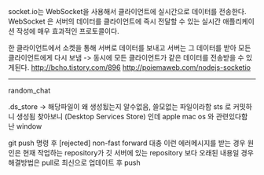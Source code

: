 socket.io는 WebSocket을 사용해서 클라이언트에 실시간으로 데이터를 전송한다.
WebSocket 은 서버의 데이터를 클라이언트에 즉시 전달할 수 있는 실시간 애플리케이션 작성에 매우 효과적인 프로토콜이다.

한 클라이언트에서 소켓을 통해 서버로 데이터를 보내고 서버는 그 데이터를 받아 모든 클라이언트에게 다시 보냄 -> 동시에 모든 클라이언트가 같은 데이터를 전송받을 수 있게된다.
http://bcho.tistory.com/896
http://poiemaweb.com/nodejs-socketio



----------------------------------------------------------------------------------------
random_chat

.ds_store -> 해당파일이 왜 생성됬는지 알수없음, 쓸모없는 파일이라함
sts 로 커밋하니 생성됨
찾아보니 (Desktop Services Store) 인데 apple mac os 와 관련있다함 난 window

git push 명령 후 [rejected] non-fast forward 대충 이런 에러메시지를 받는 경우 
원인은 현재 작업하는 repository가 깃 서버에 있는 repository 보다 오래된 내용일 경우
해결방법은 pull로 최신으로 업데이트 후 push
